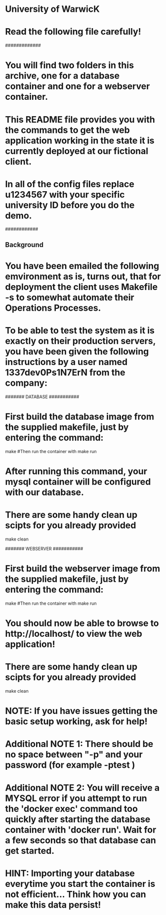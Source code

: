 # University of WarwicK
# Read the following file carefully!
#############
# You will find two folders in this archive, one for a database container and one for a webserver container.
# This README file provides you with the commands to get the web application working in the state it is currently deployed at our fictional client.
# In all of the config files replace u1234567 with your specific university ID before you do the demo.
############

## Background
# You have been emailed the following emvironment as is, turns out, that for deployment the client uses Makefile -s to somewhat automate their Operations Processes. 
# To be able to test the system as it is exactly on their production servers, you have been given the following instructions by a user named 1337dev0Ps1N7ErN from the company:

####### DATABASE ###########

# First build the database image from the supplied makefile, just by entering the command: 
make
#Then run the container with
make run
# After running this command, your mysql container will be configured with our database.
# There are some handy clean up scipts for you already provided
make clean

####### WEBSERVER ###########

# First build the webserver image from the supplied makefile, just by entering the command: 
make
#Then run the container with
make run
# You should now be able to browse to http://localhost/ to view the web application!

# There are some handy clean up scipts for you already provided
make clean

# NOTE: If you have issues getting the basic setup working, ask for help!

# Additional NOTE 1: There should be no space between "-p" and your password (for example -ptest )
# Additional NOTE 2: You will receive a MYSQL error if you attempt to run the 'docker exec' command too quickly after starting the database container with 'docker run'. Wait for a few seconds so that database can get started.
# HINT: Importing your database everytime you start the container is not efficient... Think how you can make this data persist!
